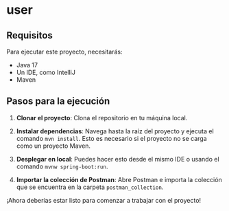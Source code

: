 # user

## Requisitos

Para ejecutar este proyecto, necesitarás:

- Java 17
- Un IDE, como IntelliJ
- Maven

## Pasos para la ejecución

1. **Clonar el proyecto**: Clona el repositorio en tu máquina local.

2. **Instalar dependencias**: Navega hasta la raíz del proyecto y ejecuta el comando `mvn install`. Esto es necesario si el proyecto no se carga como un proyecto Maven.

3. **Desplegar en local**: Puedes hacer esto desde el mismo IDE o usando el comando `mvnw spring-boot:run`.

4. **Importar la colección de Postman**: Abre Postman e importa la colección que se encuentra en la carpeta `postman_collection`.

¡Ahora deberías estar listo para comenzar a trabajar con el proyecto!
